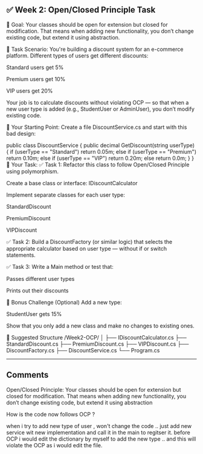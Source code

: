✅ Week 2: Open/Closed Principle Task
--------------------
🧠 Goal:
Your classes should be open for extension but closed for modification.
That means when adding new functionality, you don’t change existing code, but extend it using abstraction.

🧩 Task Scenario:
You're building a discount system for an e-commerce platform.
Different types of users get different discounts:

Standard users get 5%

Premium users get 10%

VIP users get 20%

Your job is to calculate discounts without violating OCP — so that when a new user type is added (e.g., StudentUser or AdminUser), you don’t modify existing code.

🔧 Your Starting Point:
Create a file DiscountService.cs and start with this bad design:

public class DiscountService
{
    public decimal GetDiscount(string userType)
    {
        if (userType == "Standard")
            return 0.05m;
        else if (userType == "Premium")
            return 0.10m;
        else if (userType == "VIP")
            return 0.20m;
        else
            return 0.0m;
    }
}
🎯 Your Task:
✅ Task 1:
Refactor this class to follow Open/Closed Principle using polymorphism.

Create a base class or interface: IDiscountCalculator

Implement separate classes for each user type:

StandardDiscount

PremiumDiscount

VIPDiscount

✅ Task 2:
Build a DiscountFactory (or similar logic) that selects the appropriate calculator based on user type — without if or switch statements.

✅ Task 3:
Write a Main method or test that:

Passes different user types

Prints out their discounts

🧠 Bonus Challenge (Optional)
Add a new type:

StudentUser gets 15%

Show that you only add a new class and make no changes to existing ones.

📁 Suggested Structure
/Week2-OCP/
│
├── IDiscountCalculator.cs
├── StandardDiscount.cs
├── PremiumDiscount.cs
├── VIPDiscount.cs
├── DiscountFactory.cs
├── DiscountService.cs
└── Program.cs

------------------
Comments 
------------------

Open/Closed Principle:
Your classes should be open for extension but closed for modification.
That means when adding new functionality, you don’t change existing code, but extend it using abstraction

How is the code now follows OCP ?

when i try to add new type of user ,  won't change the code .. just add new service wit new implementation and call it in the main to regitser it.
before OCP i would edit the dictionary by myself to add the new type .. and this will violate the OCP as i would edit the file.
